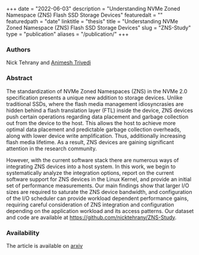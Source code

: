 +++
date = "2022-06-03"
description = "Understanding NVMe Zoned Namespace (ZNS) Flash SSD Storage Devices"
featuredalt = ""
featuredpath = "date"
linktitle = "thesis"
title = "Understanding NVMe Zoned Namespace (ZNS) Flash SSD Storage Devices"
slug = "ZNS-Study"
type = "publication"
aliases = "/publication/"
+++

### Authors

Nick Tehrany and [Animesh Trivedi](https://animeshtrivedi.github.io/)

### Abstract

The standardization of NVMe Zoned Namespaces (ZNS) in the NVMe 2.0 specification presents a unique new addition to storage devices. Unlike traditional SSDs, where the flash media management idiosyncrasies are hidden behind a flash translation layer (FTL) inside the device, ZNS devices push certain operations regarding data placement and garbage collection out from the device to the host. This allows the host to achieve more optimal data placement and predictable garbage collection overheads, along with lower device write amplification. Thus, additionally increasing flash media lifetime. As a result, ZNS devices are gaining significant attention in the research community.

However, with the current software stack there are numerous ways of integrating ZNS devices into a host system. In this work, we begin to systematically analyze the integration options, report on the current software support for ZNS devices in the Linux Kernel, and provide an initial set of performance measurements. Our main findings show that larger I/O sizes are required to saturate the ZNS device bandwidth, and configuration of the I/O scheduler can provide workload dependent performance gains, requiring careful consideration of ZNS integration and configuration depending on the application workload and its access patterns. Our dataset and code are available at https://github.com/nicktehrany/ZNS-Study.

### Availability

The article is available on [arxiv](https://arxiv.org/abs/2206.01547)
